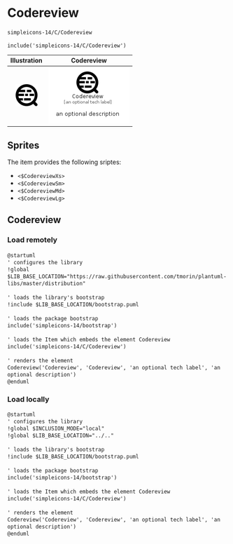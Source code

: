 # Codereview


```text
simpleicons-14/C/Codereview
```

```text
include('simpleicons-14/C/Codereview')
```



| Illustration | Codereview |
| :---: | :---: |
| ![illustration for Illustration](../../simpleicons-14/C/Codereview.png) | ![illustration for Codereview](../../simpleicons-14/C/Codereview.Local.png) |



## Sprites
The item provides the following sriptes:

- `<$CodereviewXs>`
- `<$CodereviewSm>`
- `<$CodereviewMd>`
- `<$CodereviewLg>`





## Codereview

### Load remotely
```plantuml
@startuml
' configures the library
!global $LIB_BASE_LOCATION="https://raw.githubusercontent.com/tmorin/plantuml-libs/master/distribution"

' loads the library's bootstrap
!include $LIB_BASE_LOCATION/bootstrap.puml

' loads the package bootstrap
include('simpleicons-14/bootstrap')

' loads the Item which embeds the element Codereview
include('simpleicons-14/C/Codereview')

' renders the element
Codereview('Codereview', 'Codereview', 'an optional tech label', 'an optional description')
@enduml
```

### Load locally
```plantuml
@startuml
' configures the library
!global $INCLUSION_MODE="local"
!global $LIB_BASE_LOCATION="../.."

' loads the library's bootstrap
!include $LIB_BASE_LOCATION/bootstrap.puml

' loads the package bootstrap
include('simpleicons-14/bootstrap')

' loads the Item which embeds the element Codereview
include('simpleicons-14/C/Codereview')

' renders the element
Codereview('Codereview', 'Codereview', 'an optional tech label', 'an optional description')
@enduml
```

